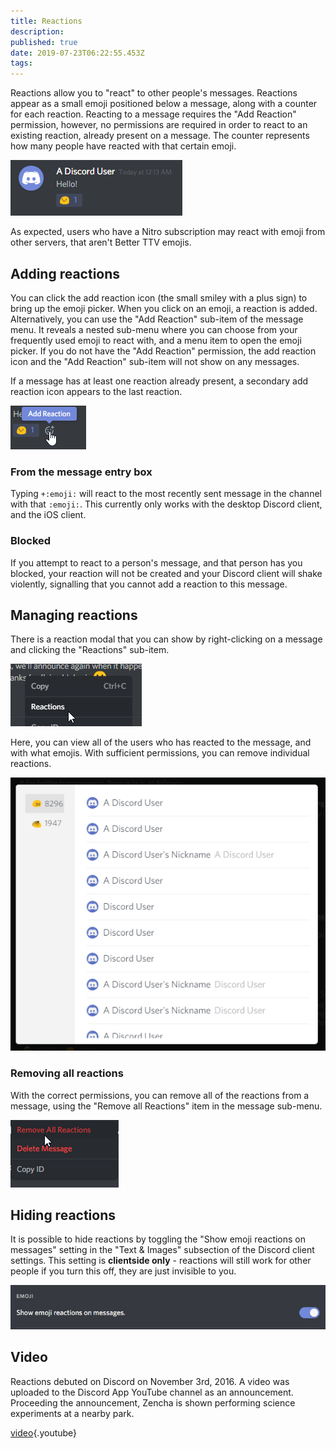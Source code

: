 ```yaml
---
title: Reactions
description: 
published: true
date: 2019-07-23T06:22:55.453Z
tags: 
---
```


Reactions allow you to "react" to other people's messages. Reactions appear as a small emoji positioned below a message, along with a counter for each reaction. Reacting to a message requires the "Add Reaction" permission, however, no permissions are required in order to react to an existing reaction, already present on a message. The counter represents how many people have reacted with that certain emoji.

![Reaction](/uploads/singular-message-related/reaction.png "Reaction")

As expected, users who have a Nitro subscription may react with emoji from other servers, that aren't Better TTV emojis.

## Adding reactions

You can click the add reaction icon (the small smiley with a plus sign) to bring up the emoji picker. When you click on an emoji, a reaction is added. Alternatively, you can use the "Add Reaction" sub-item of the message menu. It reveals a nested sub-menu where you can choose from your frequently used emoji to react with, and a menu item to open the emoji picker. If you do not have the "Add Reaction" permission, the add reaction icon and the "Add Reaction" sub-item will not show on any messages.

If a message has at least one reaction already present, a secondary add reaction icon appears to the last reaction.

![Quick Add Reaction](/uploads/singular-message-related/quick-add-reaction.png "Quick Add Reaction")

### From the message entry box

Typing `+:emoji:` will react to the most recently sent message in the channel with that `:emoji:`. This currently only works with the desktop Discord client, and the iOS client.

### Blocked

If you attempt to react to a person's message, and that person has you blocked, your reaction will not be created and your Discord client will shake violently, signalling that you cannot add a reaction to this message.

## Managing reactions

There is a reaction modal that you can show by right-clicking on a message and clicking the "Reactions" sub-item.

![Message Reaction Submenu](/uploads/singular-message-related/message-reaction-submenu.png "Message Reaction Submenu")

Here, you can view all of the users who has reacted to the message, and with what emojis. With sufficient permissions, you can remove individual reactions.

![Reaction Modal](/uploads/singular-message-related/reaction-modal.png "Reaction Modal")

### Removing all reactions

With the correct permissions, you can remove all of the reactions from a message, using the "Remove all Reactions" item in the message sub-menu.

![Remove All Reactions](/uploads/singular-message-related/remove-all-reactions.png "Remove All Reactions")

## Hiding reactions

It is possible to hide reactions by toggling the "Show emoji reactions on messages" setting in the "Text & Images" subsection of the Discord client settings. This setting is **clientside only** - reactions will still work for other people if you turn this off, they are just invisible to you.

![Reaction Visibility](/uploads/settings/reaction-visibility.png "Reaction Visibility")

## Video

Reactions debuted on Discord on November 3rd, 2016. A video was uploaded to the Discord App YouTube channel as an announcement. Proceeding the announcement, Zencha is shown performing science experiments at a nearby park.

[video](https://www.youtube.com/watch?v=pWg1uwwtB9o){.youtube}


